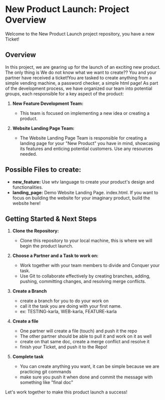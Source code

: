 
# New Product Launch: Project Overview

Welcome to the New Product Launch project repository, you have a new Ticket!

## Overview
In this project, we are gearing up for the launch of an exciting new product. The only thing is We do not know what we want to create?? You and your partner have received a ticket!You are tasked to create anything from a simple vending machine, a password checker, a simple html page! As part of the development process, we have organized our team into potential groups, each responsible for a key aspect of the product:

1. **New Feature Development Team:**
   - This team is focused on implementing a new idea or creating a product.

2. **Website Landing Page Team:**
   - The Website Landing Page Team is responsible for creating a landing page for your "New Product" you have in mind, showcasing its features and enticing potential customers. Use any resources needed.

## Possible Files to create:
- **new_feature:** Use wtv language to create your product's design and functionalities.
- **landing_page:** Demo Website Landing Page. index.html. If you want to focus on building the website for your imaginary product, build the website here! 

## Getting Started & Next Steps
1. **Clone the Repository:**
   - Clone this repository to your local machine, this is where we will begin the product launch.

3. **Choose a Partner and a Task to work on:**
   - Work together with your team members to divide and Conquer your task.
   - Use Git to collaborate effectively by creating branches, adding, pushing, committing changes, and resolving merge conflicts.
     
4. **Create a Branch**
   - create a branch for you to do your work on
   - call it the task you are doing with your first name.
   -  ex: TESTING-karla, WEB-karla, FEATURE-karla
     
6. **Create a file**
   - One partner will create a file (touch) and push it the repo
   - The other partner should be able to pull it and work on it as well
   - create on that same doc, create a merge conflict and resolve it
   - finish your Ticket, and push it to the Repo!
     
7. **Complete task**
   - You can create anything you want, it can be simple because we are practicing git commands
   - make sure you push it when done and commit the message with something like "final doc"


Let's work together to make this product launch a success!
